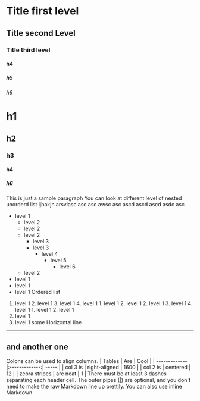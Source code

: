# Title first level
## Title second Level
### Title third level
#### h4
##### h5
###### h6
# h1
## h2
### h3
#### h4
##### h6
This is just a sample paragraph
You can look at different level of nested unorderd list ljbakjn arsvlasc asc asc awsc asc ascd ascd ascd asdc asc
- level 1
    - level 2
    - level 2
    - level 2
        - level 3
        - level 3
            - level 4
                - level 5
                    - level 6
    - level 2
- level 1
- level 1
- level 1
Ordered list
1. level 1
    2. level 1
    3. level 1
        4. level 1
        1. level 1
        2. level 1
            2. level 1
            3. level 1
                4. level 1
                1. level 1
                2. level 1
3. level 1
4. level 1
some Horizontal line
***
and another one
---
Colons can be used to align columns.
| Tables        | Are           | Cool  |
| ------------- |:-------------:| -----:|
| col 3 is      | right-aligned | 1600  |
| col 2 is      | centered      |   12  |
| zebra stripes | are neat      |    1  |
There must be at least 3 dashes separating each header cell.
The outer pipes (|) are optional, and you don't need to make the
raw Markdown line up prettily. You can also use inline Markdown.
